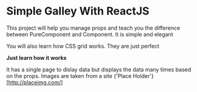 # Simple Galley With ReactJS

This project will help you manage props and teach you the difference between PureComponent and Component.
It is simple and elegant

You will also learn how CSS grid works.
They are just perfect


__Just learn how it works__

It has a single page to dislay data but displays the data many times based on the props.
Images are taken from a site {'Place Holder'}[http://placeimg.com/]
